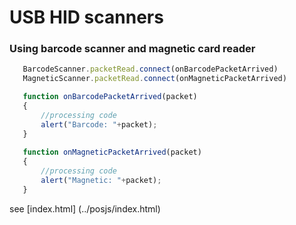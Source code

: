 # USB HID scanners

### Using barcode scanner and magnetic card reader

 ```js
	BarcodeScanner.packetRead.connect(onBarcodePacketArrived)
    MagneticScanner.packetRead.connect(onMagneticPacketArrived)

    function onBarcodePacketArrived(packet)
    {
		//processing code
        alert("Barcode: "+packet);
    }
    
    function onMagneticPacketArrived(packet)
    {
		//processing code
        alert("Magnetic: "+packet);
    }
 ```

see [index.html] (../posjs/index.html) 

